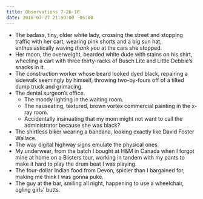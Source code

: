 ```yaml
---
title: Observations 7-26-18
date: 2018-07-27 21:50:00 -05:00
---
```


- The badass, tiny, older white lady, crossing the street and stopping traffic with her cart, wearing pink shorts and a big sun hat, enthusiastically waving *thank you* at the cars she stopped.
- Her moon, the overweight, bearded white dude with stains on his shirt, wheeling a cart with three thirty-racks of Busch Lite and Little Debbie’s snacks in it.
- The construction worker whose beard looked dyed black, repairing a sidewalk seemingly by himself, throwing two-by-fours off of a tilted dump truck and grimacing.
- The dental surgeon’s office.
	- The moody lighting in the waiting room.
	- The nauseating, textured, brown vortex commercial painting in the x-ray room.
	- Accidentally insinuating that my mom might not want to call the administrator because she was black?
- The shirtless biker wearing a bandana, looking exactly like David Foster Wallace.
- The way digital highway signs emulate the physical ones.
- My underwear, from the batch I bought at H&M in Canada when I forgot mine at home on a Blisters tour, working in tandem with my pants to make it hard to play the drum beat I was playing.
- The four-dollar Indian food from Devon, spicier than I bargained for, making me think I was gonna puke.
- The guy at the bar, smiling all night, happening to use a wheelchair, ogling girls' butts.